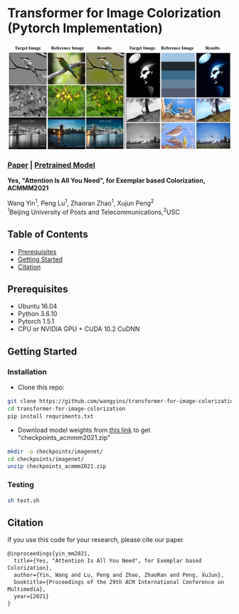# Transformer for Image Colorization (Pytorch Implementation)

<img src='imgs/visual.jpg' align="center" width=800>

### [Paper](https://dl.acm.org/doi/10.1145/3474085.3475385) | [Pretrained Model](https://drive.google.com/file/d/11FM-2v4iVH8Dvowo-7bQG56Z_ey8kjOa/view?usp=sharing)

**Yes, "Attention Is All You Need", for Exemplar based Colorization, ACMMM2021**

Wang Yin<sup>1</sup>,
Peng Lu<sup>1</sup>,
Zhaoran Zhao<sup>1</sup>,
Xujun Peng<sup>2</sup> <br>
<sup>1</sup>Beijing University of Posts and Telecommunications,<sup>2</sup>USC
## Table of Contents

- [Prerequisites](#Prerequisites)
- [Getting Started](#Getting-Started)
- [Citation](#Citation)

## Prerequisites
- Ubuntu 16.04
- Python 3.6.10
- Pytorch 1.5.1
- CPU or NVIDIA GPU + CUDA 10.2 CuDNN

## Getting Started

### Installation
- Clone this repo:
```bash
git clone https://github.com/wangyins/transformer-for-image-colorization
cd transformer-for-image-colorization
pip install requriments.txt
```
- Download model weights from <a href="https://drive.google.com/file/d/11FM-2v4iVH8Dvowo-7bQG56Z_ey8kjOa/view?usp=sharing">this link</a> to get "checkpoints_acmmm2021.zip"
```bash
mkdir -p checkpoints/imagenet/
cd checkpoints/imagenet/
unzip checkpoints_acmmm2021.zip
```
### Testing
```bash
sh test.sh
```
## Citation
If you use this code for your research, please cite our paper.
```
@inproceedings{yin_mm2021,
  title={Yes, "Attention Is All You Need", for Exemplar based Colorization},
  author={Yin, Wang and Lu, Peng and Zhao, ZhaoRan and Peng, XuJun},
  booktitle={Proceedings of the 29th ACM International Conference on Multimedia},
  year={2021}
}
```
